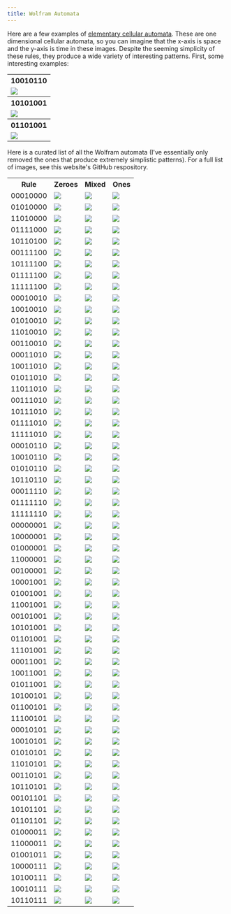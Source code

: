 ```yaml
---
title: Wolfram Automata
---
```

Here are a few examples of <a href ="http://mathworld.wolfram.com/ElementaryCellularAutomaton.html">elementary cellular automata</a>.
These are one dimensional cellular automata, so you can imagine that the x-axis is space and the y-axis is time in these images.
Despite the seeming simplicity of these rules, they produce a wide variety of interesting patterns.
First, some interesting examples:
<table>
<tr>
<th>10010110</th>
</tr>
<tr>
<td><img src="images\wolfram\10010110_large.png"></td>
</tr>
<tr>
<th>10101001</th>
</tr>
<tr>
<td><img src="images\wolfram\10101001_large.png"></td>
</tr>
<tr>
<th>01101001</th>
</tr>
<tr>
<td><img src="images\wolfram\01101001_large.png"></td>
</tr>
</table>

Here is a curated list of all the Wolfram automata (I've essentially only removed the ones that produce extremely simplistic patterns). For a full list of images, see this website's GitHub respository.

<table>
<tr>
<th>Rule</th>
<th>Zeroes</th>
<th>Mixed</th>
<th>Ones</th>
</tr>
<tr>
<td>00010000</td>
<td><img src="images\wolfram\00010000_zeroes.png"></td>
<td><img src="images\wolfram\00010000_rand.png"></td>
<td><img src="images\wolfram\00010000_ones.png"></td>
</tr>
<tr>
<td>01010000</td>
<td><img src="images\wolfram\01010000_zeroes.png"></td>
<td><img src="images\wolfram\01010000_rand.png"></td>
<td><img src="images\wolfram\01010000_ones.png"></td>
</tr>
<tr>
<td>11010000</td>
<td><img src="images\wolfram\11010000_zeroes.png"></td>
<td><img src="images\wolfram\11010000_rand.png"></td>
<td><img src="images\wolfram\11010000_ones.png"></td>
<tr>
</tr>
<td>01111000</td>
<td><img src="images\wolfram\01111000_zeroes.png"></td>
<td><img src="images\wolfram\01111000_rand.png"></td>
<td><img src="images\wolfram\01111000_ones.png"></td>
</tr>
<tr>
<td>10110100</td>
<td><img src="images\wolfram\10110100_zeroes.png"></td>
<td><img src="images\wolfram\10110100_rand.png"></td>
<td><img src="images\wolfram\10110100_ones.png"></td>
</tr>
<tr>
<td>00111100</td>
<td><img src="images\wolfram\00111100_zeroes.png"></td>
<td><img src="images\wolfram\00111100_rand.png"></td>
<td><img src="images\wolfram\00111100_ones.png"></td>
</tr>
<tr>
<td>10111100</td>
<td><img src="images\wolfram\10111100_zeroes.png"></td>
<td><img src="images\wolfram\10111100_rand.png"></td>
<td><img src="images\wolfram\10111100_ones.png"></td>
</tr>
<tr>
<td>01111100</td>
<td><img src="images\wolfram\01111100_zeroes.png"></td>
<td><img src="images\wolfram\01111100_rand.png"></td>
<td><img src="images\wolfram\01111100_ones.png"></td>
</tr>
<tr>
<td>11111100</td>
<td><img src="images\wolfram\11111100_zeroes.png"></td>
<td><img src="images\wolfram\11111100_rand.png"></td>
<td><img src="images\wolfram\11111100_ones.png"></td>
</tr>
<tr>
<td>00010010</td>
<td><img src="images\wolfram\00010010_zeroes.png"></td>
<td><img src="images\wolfram\00010010_rand.png"></td>
<td><img src="images\wolfram\00010010_ones.png"></td>
</tr>
<tr>
<td>10010010</td>
<td><img src="images\wolfram\10010010_zeroes.png"></td>
<td><img src="images\wolfram\10010010_rand.png"></td>
<td><img src="images\wolfram\10010010_ones.png"></td>
</tr>
<tr>
<td>01010010</td>
<td><img src="images\wolfram\01010010_zeroes.png"></td>
<td><img src="images\wolfram\01010010_rand.png"></td>
<td><img src="images\wolfram\01010010_ones.png"></td>
</tr>
<tr>
<td>11010010</td>
<td><img src="images\wolfram\11010010_zeroes.png"></td>
<td><img src="images\wolfram\11010010_rand.png"></td>
<td><img src="images\wolfram\11010010_ones.png"></td>
</tr>
<tr>
<td>00110010</td>
<td><img src="images\wolfram\00110010_zeroes.png"></td>
<td><img src="images\wolfram\00110010_rand.png"></td>
<td><img src="images\wolfram\00110010_ones.png"></td>
</tr>
<tr>
<td>00011010</td>
<td><img src="images\wolfram\00011010_zeroes.png"></td>
<td><img src="images\wolfram\00011010_rand.png"></td>
<td><img src="images\wolfram\00011010_ones.png"></td>
</tr>
<tr>
<td>10011010</td>
<td><img src="images\wolfram\10011010_zeroes.png"></td>
<td><img src="images\wolfram\10011010_rand.png"></td>
<td><img src="images\wolfram\10011010_ones.png"></td>
</tr>
<tr>
<td>01011010</td>
<td><img src="images\wolfram\01011010_zeroes.png"></td>
<td><img src="images\wolfram\01011010_rand.png"></td>
<td><img src="images\wolfram\01011010_ones.png"></td>
</tr>
<tr>
<td>11011010</td>
<td><img src="images\wolfram\11011010_zeroes.png"></td>
<td><img src="images\wolfram\11011010_rand.png"></td>
<td><img src="images\wolfram\11011010_ones.png"></td>
</tr>
<tr>
<td>00111010</td>
<td><img src="images\wolfram\00111010_zeroes.png"></td>
<td><img src="images\wolfram\00111010_rand.png"></td>
<td><img src="images\wolfram\00111010_ones.png"></td>
</tr>
<tr>
<td>10111010</td>
<td><img src="images\wolfram\10111010_zeroes.png"></td>
<td><img src="images\wolfram\10111010_rand.png"></td>
<td><img src="images\wolfram\10111010_ones.png"></td>
</tr>
<tr>
<td>01111010</td>
<td><img src="images\wolfram\01111010_zeroes.png"></td>
<td><img src="images\wolfram\01111010_rand.png"></td>
<td><img src="images\wolfram\01111010_ones.png"></td>
</tr>
<tr>
<td>11111010</td>
<td><img src="images\wolfram\11111010_zeroes.png"></td>
<td><img src="images\wolfram\11111010_rand.png"></td>
<td><img src="images\wolfram\11111010_ones.png"></td>
</tr>
<tr>
<td>00010110</td>
<td><img src="images\wolfram\00010110_zeroes.png"></td>
<td><img src="images\wolfram\00010110_rand.png"></td>
<td><img src="images\wolfram\00010110_ones.png"></td>
</tr>
<tr>
<td>10010110</td>
<td><img src="images\wolfram\10010110_zeroes.png"></td>
<td><img src="images\wolfram\10010110_rand.png"></td>
<td><img src="images\wolfram\10010110_ones.png"></td>
</tr>
<tr>
<td>01010110</td>
<td><img src="images\wolfram\01010110_zeroes.png"></td>
<td><img src="images\wolfram\01010110_rand.png"></td>
<td><img src="images\wolfram\01010110_ones.png"></td>
</tr>
<tr>
<td>10110110</td>
<td><img src="images\wolfram\10110110_zeroes.png"></td>
<td><img src="images\wolfram\10110110_rand.png"></td>
<td><img src="images\wolfram\10110110_ones.png"></td>
</tr>
<tr>
<td>00011110</td>
<td><img src="images\wolfram\00011110_zeroes.png"></td>
<td><img src="images\wolfram\00011110_rand.png"></td>
<td><img src="images\wolfram\00011110_ones.png"></td>
</tr>
<tr>
<td>01111110</td>
<td><img src="images\wolfram\01111110_zeroes.png"></td>
<td><img src="images\wolfram\01111110_rand.png"></td>
<td><img src="images\wolfram\01111110_ones.png"></td>
</tr>
<tr>
<td>11111110</td>
<td><img src="images\wolfram\11111110_zeroes.png"></td>
<td><img src="images\wolfram\11111110_rand.png"></td>
<td><img src="images\wolfram\11111110_ones.png"></td>
</tr>
<tr>
<td>00000001</td>
<td><img src="images\wolfram\00000001_zeroes.png"></td>
<td><img src="images\wolfram\00000001_rand.png"></td>
<td><img src="images\wolfram\00000001_ones.png"></td>
</tr>
<tr>
<td>10000001</td>
<td><img src="images\wolfram\10000001_zeroes.png"></td>
<td><img src="images\wolfram\10000001_rand.png"></td>
<td><img src="images\wolfram\10000001_ones.png"></td>
</tr>
<tr>
<td>01000001</td>
<td><img src="images\wolfram\01000001_zeroes.png"></td>
<td><img src="images\wolfram\01000001_rand.png"></td>
<td><img src="images\wolfram\01000001_ones.png"></td>
</tr>
<tr>
<td>11000001</td>
<td><img src="images\wolfram\11000001_zeroes.png"></td>
<td><img src="images\wolfram\11000001_rand.png"></td>
<td><img src="images\wolfram\11000001_ones.png"></td>
</tr>
<tr>
<td>00100001</td>
<td><img src="images\wolfram\00100001_zeroes.png"></td>
<td><img src="images\wolfram\00100001_rand.png"></td>
<td><img src="images\wolfram\00100001_ones.png"></td>
</tr>
<tr>
<td>10001001</td>
<td><img src="images\wolfram\10001001_zeroes.png"></td>
<td><img src="images\wolfram\10001001_rand.png"></td>
<td><img src="images\wolfram\10001001_ones.png"></td>
</tr>
<tr>
<td>01001001</td>
<td><img src="images\wolfram\01001001_zeroes.png"></td>
<td><img src="images\wolfram\01001001_rand.png"></td>
<td><img src="images\wolfram\01001001_ones.png"></td>
</tr>
<tr>
<td>11001001</td>
<td><img src="images\wolfram\11001001_zeroes.png"></td>
<td><img src="images\wolfram\11001001_rand.png"></td>
<td><img src="images\wolfram\11001001_ones.png"></td>
</tr>
<tr>
<td>00101001</td>
<td><img src="images\wolfram\00101001_zeroes.png"></td>
<td><img src="images\wolfram\00101001_rand.png"></td>
<td><img src="images\wolfram\00101001_ones.png"></td>
</tr>
<tr>
<td>10101001</td>
<td><img src="images\wolfram\10101001_zeroes.png"></td>
<td><img src="images\wolfram\10101001_rand.png"></td>
<td><img src="images\wolfram\10101001_ones.png"></td>
</tr>
<tr>
<td>01101001</td>
<td><img src="images\wolfram\01101001_zeroes.png"></td>
<td><img src="images\wolfram\01101001_rand.png"></td>
<td><img src="images\wolfram\01101001_ones.png"></td>
</tr>
<tr>
<td>11101001</td>
<td><img src="images\wolfram\11101001_zeroes.png"></td>
<td><img src="images\wolfram\11101001_rand.png"></td>
<td><img src="images\wolfram\11101001_ones.png"></td>
</tr>
<tr>
<td>00011001</td>
<td><img src="images\wolfram\00011001_zeroes.png"></td>
<td><img src="images\wolfram\00011001_rand.png"></td>
<td><img src="images\wolfram\00011001_ones.png"></td>
</tr>
<tr>
<td>10011001</td>
<td><img src="images\wolfram\10011001_zeroes.png"></td>
<td><img src="images\wolfram\10011001_rand.png"></td>
<td><img src="images\wolfram\10011001_ones.png"></td>
</tr>
<tr>
<td>01011001</td>
<td><img src="images\wolfram\01011001_zeroes.png"></td>
<td><img src="images\wolfram\01011001_rand.png"></td>
<td><img src="images\wolfram\01011001_ones.png"></td>
</tr>
<tr>
<td>10100101</td>
<td><img src="images\wolfram\10100101_zeroes.png"></td>
<td><img src="images\wolfram\10100101_rand.png"></td>
<td><img src="images\wolfram\10100101_ones.png"></td>
</tr>
<tr>
<td>01100101</td>
<td><img src="images\wolfram\01100101_zeroes.png"></td>
<td><img src="images\wolfram\01100101_rand.png"></td>
<td><img src="images\wolfram\01100101_ones.png"></td>
</tr>
<tr>
<td>11100101</td>
<td><img src="images\wolfram\11100101_zeroes.png"></td>
<td><img src="images\wolfram\11100101_rand.png"></td>
<td><img src="images\wolfram\11100101_ones.png"></td>
</tr>
<tr>
<td>00010101</td>
<td><img src="images\wolfram\00010101_zeroes.png"></td>
<td><img src="images\wolfram\00010101_rand.png"></td>
<td><img src="images\wolfram\00010101_ones.png"></td>
</tr>
<tr>
<td>10010101</td>
<td><img src="images\wolfram\10010101_zeroes.png"></td>
<td><img src="images\wolfram\10010101_rand.png"></td>
<td><img src="images\wolfram\10010101_ones.png"></td>
</tr>
<tr>
<td>01010101</td>
<td><img src="images\wolfram\01010101_zeroes.png"></td>
<td><img src="images\wolfram\01010101_rand.png"></td>
<td><img src="images\wolfram\01010101_ones.png"></td>
</tr>
<tr>
<td>11010101</td>
<td><img src="images\wolfram\11010101_zeroes.png"></td>
<td><img src="images\wolfram\11010101_rand.png"></td>
<td><img src="images\wolfram\11010101_ones.png"></td>
</tr>
<tr>
<td>00110101</td>
<td><img src="images\wolfram\00110101_zeroes.png"></td>
<td><img src="images\wolfram\00110101_rand.png"></td>
<td><img src="images\wolfram\00110101_ones.png"></td>
</tr>
<tr>
<td>10110101</td>
<td><img src="images\wolfram\10110101_zeroes.png"></td>
<td><img src="images\wolfram\10110101_rand.png"></td>
<td><img src="images\wolfram\10110101_ones.png"></td>
</tr>
<tr>
<td>00101101</td>
<td><img src="images\wolfram\00101101_zeroes.png"></td>
<td><img src="images\wolfram\00101101_rand.png"></td>
<td><img src="images\wolfram\00101101_ones.png"></td>
</tr>
<tr>
<td>10101101</td>
<td><img src="images\wolfram\10101101_zeroes.png"></td>
<td><img src="images\wolfram\10101101_rand.png"></td>
<td><img src="images\wolfram\10101101_ones.png"></td>
</tr>
<tr>
<td>01101101</td>
<td><img src="images\wolfram\01101101_zeroes.png"></td>
<td><img src="images\wolfram\01101101_rand.png"></td>
<td><img src="images\wolfram\01101101_ones.png"></td>
</tr>
<tr>
<td>01000011</td>
<td><img src="images\wolfram\01000011_zeroes.png"></td>
<td><img src="images\wolfram\01000011_rand.png"></td>
<td><img src="images\wolfram\01000011_ones.png"></td>
</tr>
<tr>
<td>11000011</td>
<td><img src="images\wolfram\11000011_zeroes.png"></td>
<td><img src="images\wolfram\11000011_rand.png"></td>
<td><img src="images\wolfram\11000011_ones.png"></td>
</tr>
<tr>
<td>01001011</td>
<td><img src="images\wolfram\01001011_zeroes.png"></td>
<td><img src="images\wolfram\01001011_rand.png"></td>
<td><img src="images\wolfram\01001011_ones.png"></td>
</tr>
<tr>
<td>10000111</td>
<td><img src="images\wolfram\10000111_zeroes.png"></td>
<td><img src="images\wolfram\10000111_rand.png"></td>
<td><img src="images\wolfram\10000111_ones.png"></td>
</tr>
<tr>
<td>10100111</td>
<td><img src="images\wolfram\10100111_zeroes.png"></td>
<td><img src="images\wolfram\10100111_rand.png"></td>
<td><img src="images\wolfram\10100111_ones.png"></td>
</tr>
<tr>
<td>10010111</td>
<td><img src="images\wolfram\10010111_zeroes.png"></td>
<td><img src="images\wolfram\10010111_rand.png"></td>
<td><img src="images\wolfram\10010111_ones.png"></td>
</tr>
<tr>
<td>10110111</td>
<td><img src="images\wolfram\10110111_zeroes.png"></td>
<td><img src="images\wolfram\10110111_rand.png"></td>
<td><img src="images\wolfram\10110111_ones.png"></td>
</tr>
</table>